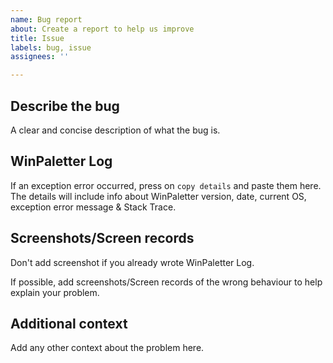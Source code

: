 ```yaml
---
name: Bug report
about: Create a report to help us improve
title: Issue
labels: bug, issue
assignees: ''

---
```


## **Describe the bug**
A clear and concise description of what the bug is.

## **WinPaletter Log**
If an exception error occurred, press on `copy details` and paste them here. 
The details will include info about WinPaletter version, date, current OS, exception error message & Stack Trace.

## **Screenshots/Screen records**
Don't add screenshot if you already wrote WinPaletter Log.

If possible, add screenshots/Screen records of the wrong behaviour to help explain your problem.

## **Additional context**
Add any other context about the problem here.
